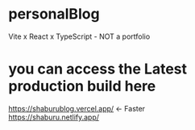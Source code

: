 # personalBlog
Vite x React x TypeScript - NOT a portfolio

# you can access the Latest production build here

https://shaburublog.vercel.app/   <- Faster
<br>
https://shaburu.netlify.app/

